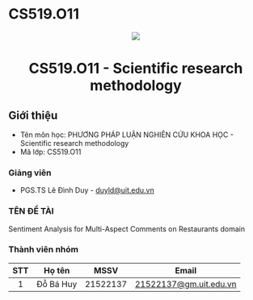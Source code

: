 # CS519.O11
<p align="center">
  <a href="https://www.uit.edu.vn/"><img src="https://www.uit.edu.vn/sites/vi/files/banner.png"></a>
<h1 align="center"><b>CS519.O11 - Scientific research methodology</b></h1>

## Giới thiệu
* Tên môn học: PHƯƠNG PHÁP LUẬN NGHIÊN CỨU KHOA HỌC - Scientific research methodology
* Mã lớp: CS519.O11

### Giảng viên
* PGS.TS Lê Đình Duy - duyld@uit.edu.vn

### TÊN ĐỀ TÀI 
Sentiment Analysis for Multi-Aspect Comments on Restaurants domain

### Thành viên nhóm

| STT | Họ tên | MSSV | Email |
| :---: | --- | --- | --- |
| 1 | Đỗ Bá Huy | 21522137 | 21522137@gm.uit.edu.vn | 
